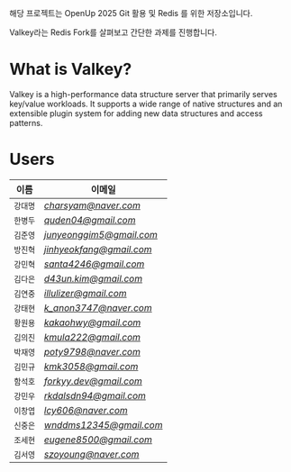 해당 프로젝트는 OpenUp 2025 Git 활용 및 Redis 를 위한 저장소입니다.

 Valkey라는 Redis Fork를 살펴보고 간단한 과제를 진행합니다.

# What is Valkey?

Valkey is a high-performance data structure server that primarily serves key/value workloads.
It supports a wide range of native structures and an extensible plugin system for adding new data structures and access patterns.

# Users
| 이름    | 이메일                      |
|-------|--------------------------|
| `강대명` | *charsyam@naver.com*     |
| `한병두` | *quden04@gmail.com*      |
| `김준영` | *junyeonggim5@gmail.com* |
| `방진혁` | *jinhyeokfang@gmail.com* |
| `강민혁` | *santa4246@gmail.com*    |
| `김다은` | *d43un.kim@gmail.com*    |
| `김연중` | *illulizer@gmail.com*    |
| `강태현` | *k_anon3747@naver.com*   |
| `황원용` | *kakaohwy@gmail.com*     |
| `김의진` | *kmula222@gmail.com*     |
| `박재영` | *poty9798@naver.com*     |
| `김민규` | *kmk3058@gmail.com*      |
| `함석호` | *forkyy.dev@gmail.com*   |
| `강민우` | *rkdalsdn94@gmail.com*   |
| `이창엽` | *lcy606@naver.com*       |
| `신중은` | *wnddms12345@gmail.com*  |
| `조세현` | *eugene8500@gmail.com*   |
| `김서영` | *szoyoung@naver.com*     |
